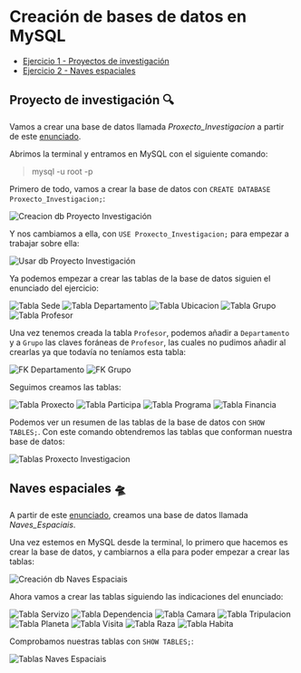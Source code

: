 # Creación de bases de datos en MySQL

- [Ejercicio 1 - Proyectos de investigación](#e1)
- [Ejercicio 2 - Naves espaciales](#e2)

<a name="e1"></a>
## Proyecto de investigación 🔍
Vamos a crear una base de datos llamada *Proxecto_Investigacion* a partir de este [enunciado](https://github.com/davidgchaves/first-steps-with-git-and-github-wirtz-asir1-and-dam1/tree/master/exercicios-ddl/1-proxectos-de-investigacion). 

Abrimos la terminal y entramos en MySQL con el siguiente comando:
>mysql -u root -p

Primero de todo, vamos a crear la base de datos con `CREATE DATABASE Proxecto_Investigacion;`:

![Creacion db Proyecto Investigación](https://github.com/iriagonzalez25/Bases-de-datos-2/blob/master/Fotos/crear%20proyecto%20de%20investigacion.png)

Y nos cambiamos a ella, con `USE Proxecto_Investigacion;` para empezar a trabajar sobre ella:

![Usar db Proyecto Investigación](https://github.com/iriagonzalez25/Bases-de-datos-2/blob/master/Fotos/usar%20proyecto%20investigacion.png)

Ya podemos empezar a crear las tablas de la base de datos siguien el enunciado del ejercicio:

![Tabla Sede](https://github.com/iriagonzalez25/Bases-de-datos-2/blob/master/Fotos/sede.png)
![Tabla Departamento](https://github.com/iriagonzalez25/Bases-de-datos-2/blob/master/Fotos/departamento.png)
![Tabla Ubicacion](https://github.com/iriagonzalez25/Bases-de-datos-2/blob/master/Fotos/ubicacion.png)
![Tabla Grupo](https://github.com/iriagonzalez25/Bases-de-datos-2/blob/master/Fotos/grupo.png)
![Tabla Profesor](https://github.com/iriagonzalez25/Bases-de-datos-2/blob/master/Fotos/profesor.png)

Una vez tenemos creada la tabla `Profesor`, podemos añadir a `Departamento` y a `Grupo` las claves foráneas de `Profesor`, las cuales no pudimos añadir al crearlas ya que todavía no teníamos esta tabla:

![FK Departamento](https://github.com/iriagonzalez25/Bases-de-datos-2/blob/master/Fotos/fk%20departamento.png)
![FK Grupo](https://github.com/iriagonzalez25/Bases-de-datos-2/blob/master/Fotos/fk%20grupo.png)

Seguimos creamos las tablas:

![Tabla Proxecto](https://github.com/iriagonzalez25/Bases-de-datos-2/blob/master/Fotos/proxecto.png)
![Tabla Participa](https://github.com/iriagonzalez25/Bases-de-datos-2/blob/master/Fotos/participa.png)
![Tabla Programa](https://github.com/iriagonzalez25/Bases-de-datos-2/blob/master/Fotos/programa.png)
![Tabla Financia](https://github.com/iriagonzalez25/Bases-de-datos-2/blob/master/Fotos/financia.png)

Podemos ver un resumen de las tablas de la base de datos con `SHOW TABLES;`. Con este comando obtendremos las tablas que conforman nuestra base de datos:

![Tablas Proxecto Investigacion](https://github.com/iriagonzalez25/Bases-de-datos-2/blob/master/Fotos/tablas%20proyecto%20investigacion.png)

<a name="e2"></a>
## Naves espaciales 🛸
A partir de este [enunciado](https://github.com/davidgchaves/first-steps-with-git-and-github-wirtz-asir1-and-dam1/tree/master/exercicios-ddl/2-naves-espaciais), creamos una base de datos llamada *Naves_Espaciais*. 

Una vez estemos en MySQL desde la terminal, lo primero que hacemos es crear la base de datos, y cambiarnos a ella para poder empezar a crear las tablas:

![Creación db Naves Espaciais](https://github.com/iriagonzalez25/Bases-de-datos-2/blob/master/Fotos/crear%20naves%20espaciais.png) 

Ahora vamos a crear las tablas siguiendo las indicaciones del enunciado:

![Tabla Servizo](https://github.com/iriagonzalez25/Bases-de-datos-2/blob/master/Fotos/servizo.png) 
![Tabla Dependencia](https://github.com/iriagonzalez25/Bases-de-datos-2/blob/master/Fotos/dependencia.png) 
![Tabla Camara](https://github.com/iriagonzalez25/Bases-de-datos-2/blob/master/Fotos/camara.png) 
![Tabla Tripulacion](https://github.com/iriagonzalez25/Bases-de-datos-2/blob/master/Fotos/tripulacion.png) 
![Tabla Planeta](https://github.com/iriagonzalez25/Bases-de-datos-2/blob/master/Fotos/planeta.png) 
![Tabla Visita](https://github.com/iriagonzalez25/Bases-de-datos-2/blob/master/Fotos/visita.png) 
![Tabla Raza](https://github.com/iriagonzalez25/Bases-de-datos-2/blob/master/Fotos/raza.png) 
![Tabla Habita](https://github.com/iriagonzalez25/Bases-de-datos-2/blob/master/Fotos/habita.png) 

Comprobamos nuestras tablas con `SHOW TABLES;`:

![Tablas Naves Espaciais](https://github.com/iriagonzalez25/Bases-de-datos-2/blob/master/Fotos/tablas%20naves%20espaciais.png)
